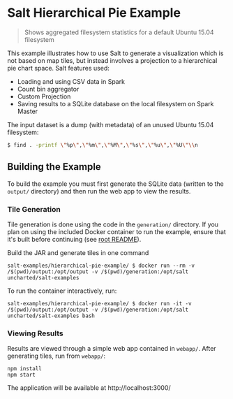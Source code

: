 # Salt Hierarchical Pie Example

> Shows aggregated filesystem statistics for a default Ubuntu 15.04 filesystem

This example illustrates how to use Salt to generate a visualization which is not based on map tiles, but instead involves a projection to a hierarchical pie chart space. Salt features used:

 - Loading and using CSV data in Spark
 - Count bin aggregator
 - Custom Projection
 - Saving results to a SQLite database on the local filesystem on Spark Master

The input dataset is a dump (with metadata) of an unused Ubuntu 15.04 filesystem:

```bash
$ find . -printf \"%p\",\"%m\",\"%M\",\"%s\",\"%u\",\"%U\"\\n
```

## Building the Example
To build the example you must first generate the SQLite data (written to the `output/` directory) and then run the web app to view the results.

### Tile Generation

Tile generation is done using the code in the `generation/` directory. If you plan on using the included Docker container to run the example, ensure that it's built before continuing (see [root README](../README.md)).

Build the JAR and generate tiles in one command
```
salt-examples/hierarchical-pie-example/ $ docker run --rm -v /$(pwd)/output:/opt/output -v /$(pwd)/generation:/opt/salt uncharted/salt-examples
```

To run the container interactively, run:
```
salt-examples/hierarchical-pie-example/ $ docker run -it -v /$(pwd)/output:/opt/output -v /$(pwd)/generation:/opt/salt uncharted/salt-examples bash
```

### Viewing Results

Results are viewed through a simple web app contained in `webapp/`. After generating tiles, run from `webapp/`:

```
npm install
npm start
```

The application will be available at http://localhost:3000/
